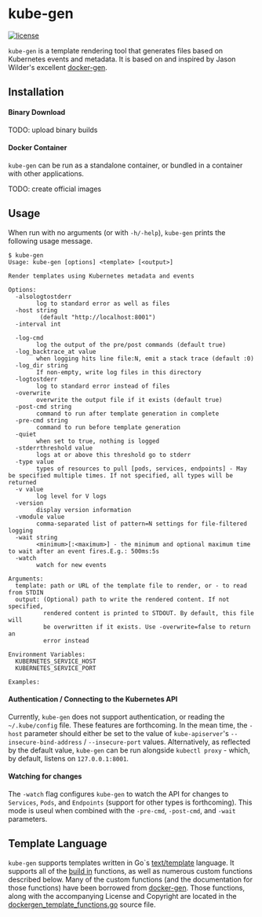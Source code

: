 # kube-gen

[![license](http://img.shields.io/badge/license-BSD-red.svg?style=flat)](https://raw.githubusercontent.com/kylemcc/kube-gen/master/LICENSE)


`kube-gen` is a template rendering tool that generates files based on Kubernetes events and metadata. It is based on and inspired by Jason Wilder's excellent [docker-gen](https://github.com/jwilder/docker-gen).

## Installation

#### Binary Download

TODO: upload binary builds

#### Docker Container

`kube-gen` can be run as a standalone container, or bundled in a container with other applications.

TODO: create official images


## Usage

When run with no arguments (or with `-h/-help`), `kube-gen` prints the following usage message.

```shell
$ kube-gen
Usage: kube-gen [options] <template> [<output>]

Render templates using Kubernetes metadata and events

Options:
  -alsologtostderr
    	log to standard error as well as files
  -host string
    	 (default "http://localhost:8001")
  -interval int

  -log-cmd
    	log the output of the pre/post commands (default true)
  -log_backtrace_at value
    	when logging hits line file:N, emit a stack trace (default :0)
  -log_dir string
    	If non-empty, write log files in this directory
  -logtostderr
    	log to standard error instead of files
  -overwrite
    	overwrite the output file if it exists (default true)
  -post-cmd string
    	command to run after template generation in complete
  -pre-cmd string
    	command to run before template generation
  -quiet
    	when set to true, nothing is logged
  -stderrthreshold value
    	logs at or above this threshold go to stderr
  -type value
    	types of resources to pull [pods, services, endpoints] - May be specified multiple times. If not specified, all types will be returned
  -v value
    	log level for V logs
  -version
    	display version information
  -vmodule value
    	comma-separated list of pattern=N settings for file-filtered logging
  -wait string
    	<minimum>[:<maximum>] - the minimum and optional maximum time to wait after an event fires.E.g.: 500ms:5s
  -watch
    	watch for new events

Arguments:
  template: path or URL of the template file to render, or - to read from STDIN
  output: (Optional) path to write the rendered content. If not specified,
          rendered content is printed to STDOUT. By default, this file will
          be overwritten if it exists. Use -overwrite=false to return an
          error instead

Environment Variables:
  KUBERNETES_SERVICE_HOST
  KUBERNETES_SERVICE_PORT

Examples:
```

#### Authentication / Connecting to the Kubernetes API
Currently, `kube-gen` does not support authentication, or reading the `~/.kube/config` file. These features are forthcoming. In the mean time, the `-host` parameter should either be set to the value of `kube-apiserver`'s `--insecure-bind-address` / `--insecure-port` values. Alternatively, as reflected by the default value, `kube-gen` can be run alongside `kubectl proxy` - which, by default, listens on `127.0.0.1:8001`.

#### Watching for changes

The `-watch` flag configures `kube-gen` to watch the API for changes to `Services`, `Pods`, and `Endpoints` (support for other types is forthcoming). This mode is useul when combined with the `-pre-cmd`, `-post-cmd`, and `-wait` parameters.

## Template Language

`kube-gen` supports templates written in Go`s [text/template](https://golang.org/pkg/text/template/) language. It supports all of the [build in](https://golang.org/pkg/text/template/#hdr-Functions) functions, as well as numerous custom functions described below. Many of the custom functions (and the documentation for those functions) have been borrowed from [docker-gen](https://github.com/jwilder/docker-gen). Those functions, along with the accompanying License and Copyright are located in the [dockergen_template_functions.go](https://github.com/kylemcc/kube-gen/blob/master/dockergen_template_functions.go) source file.

